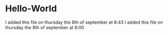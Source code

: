 # Hello-World
I added this file on thursday the 8th of september at 8:43
I added this file on thursday the 8th of september at 9:00
